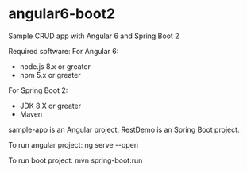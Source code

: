 # angular6-boot2
Sample CRUD app with Angular 6 and Spring Boot 2

Required software:
For Angular 6:
- node.js 8.x or greater
- npm 5.x or greater

For Spring Boot 2:
- JDK 8.X or greater
- Maven

sample-app is an Angular project.
RestDemo is an Spring Boot project.


To run angular project:
ng serve --open

To run boot project:
mvn spring-boot:run

